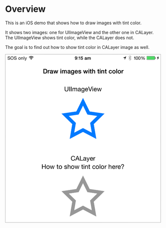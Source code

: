 # Overview

This is an iOS demo that shows how to draw images with tint color.

It shows two images: one for UIImageView and the other one in CALayer.
The UIImageView  shows tint color, while the CALayer does not.

The goal is to find out how to show tint color in CALayer image as well.

<img src='https://raw.githubusercontent.com/exchangegroup/calayer-with-tint-colored-image/master/graphics/calayer_tint_color_demo_ios.png' width='621' alt='Show image with tint color on iOS'>


